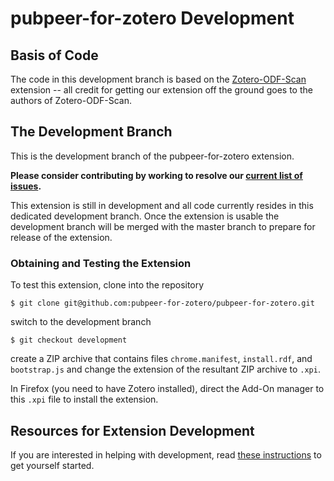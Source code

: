 pubpeer-for-zotero Development
==============================

## Basis of Code

The code in this development branch is based on the [Zotero-ODF-Scan](https://github.com/Zotero-ODF-Scan/zotero-odf-scan)
extension -- all credit for getting our extension off the ground goes to the authors of Zotero-ODF-Scan.

## The Development Branch

This is the development branch of the pubpeer-for-zotero extension.

**Please consider contributing by working to resolve our [current list of issues](https://github.com/pubpeer-for-zotero/pubpeer-for-zotero/issues).**

This extension is still in development and all code currently resides
in this dedicated development branch.
Once the extension is usable the development branch will be merged
with the master branch to prepare for release of the extension.

### Obtaining and Testing the Extension

To test this extension, clone into the repository

    $ git clone git@github.com:pubpeer-for-zotero/pubpeer-for-zotero.git

switch to the development branch

    $ git checkout development

create a ZIP archive that contains files `chrome.manifest`, `install.rdf`, and `bootstrap.js` and change
the extension of the resultant ZIP archive to `.xpi`.

In Firefox (you need to have Zotero installed), direct the Add-On manager to this `.xpi` file to install the extension.

## Resources for Extension Development

If you are interested in helping with development, read [these instructions](http://blog.mozilla.org/addons/2009/01/28/how-to-develop-a-firefox-extension/)
to get yourself started.
